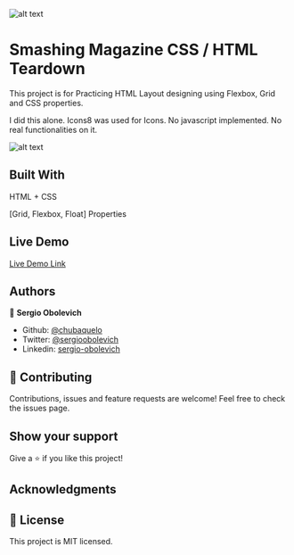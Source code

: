 ![alt text](https://camo.githubusercontent.com/3a5835d4f56c57cec85939ac345e43fef164c178/68747470733a2f2f696d672e736869656c64732e696f2f62616467652f4d6963726f76657273652d626c756576696f6c6574 "Microverse")

# Smashing Magazine CSS / HTML Teardown
This project is for Practicing HTML Layout designing using Flexbox, Grid and CSS properties.

I did this alone. Icons8 was used for Icons.
No javascript implemented. No real functionalities on it.

![alt text](https://i.imgur.com/9cJaN00.jpg "Preview Img")

## Built With
HTML + CSS

[Grid, Flexbox, Float] Properties

## Live Demo
[Live Demo Link](https://chubaquelo.github.io/Smashing-Mag-Teardown/ "Live Demo")

## Authors

👤 **Sergio Obolevich**

- Github: [@chubaquelo](https://github.com/chubaquelo)
- Twitter: [@sergioobolevich](https://twitter.com/SergioObolevich)
- Linkedin: [sergio-obolevich](https://www.linkedin.com/in/sergio-obolevich/)

## 🤝 Contributing
Contributions, issues and feature requests are welcome!
Feel free to check the issues page.

## Show your support
Give a ⭐️ if you like this project!

## Acknowledgments

## 📝 License
This project is MIT licensed.
